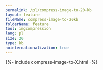 ```yaml
---
permalink: /pl/compress-image-to-20-kb
layout: feature
fileName: compress-image-to-20kb
folderName: feature
tool: imgcompression
lang: pl
size: 20
type: kb
nointernationalization: true
---
```

{%- include compress-image-to-X.html -%}
      